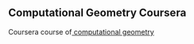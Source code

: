 ## Computational Geometry Coursera
Coursera course of<a href = "https://www.coursera.org/learn/computational-geometry"> computational geometry</a>
